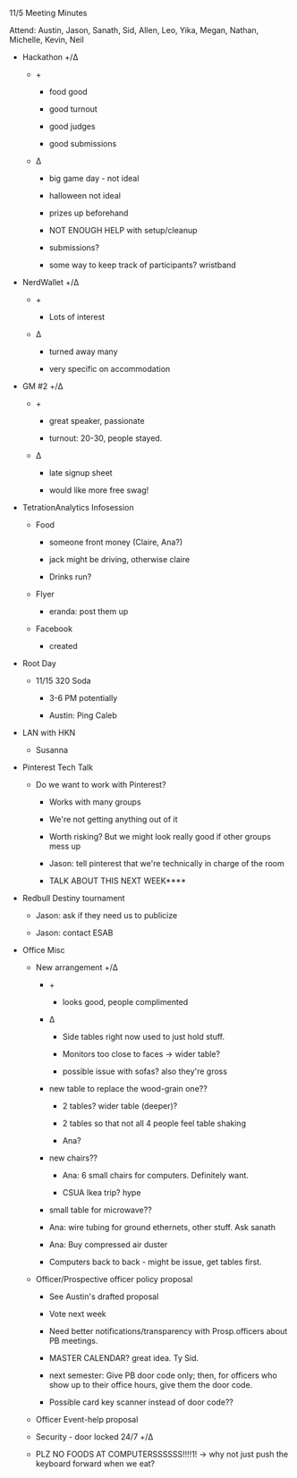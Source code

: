 11/5 Meeting Minutes

Attend: Austin, Jason, Sanath, Sid, Allen, Leo, Yika, Megan, Nathan,
Michelle, Kevin, Neil

-   Hackathon +/Δ

    -   \+

        -   food good

        -   good turnout

        -   good judges

        -   good submissions

    -   Δ

        -   big game day - not ideal

        -   halloween not ideal

        -   prizes up beforehand

        -   NOT ENOUGH HELP with setup/cleanup

        -   submissions?

        -   some way to keep track of participants? wristband

-   NerdWallet +/Δ

    -   \+

        -   Lots of interest

    -   Δ

        -   turned away many

        -   very specific on accommodation

-   GM \#2 +/Δ

    -   \+

        -   great speaker, passionate

        -   turnout: 20-30, people stayed.

    -   Δ

        -   late signup sheet

        -   would like more free swag!

-   TetrationAnalytics Infosession

    -   Food

        -   someone front money (Claire, Ana?)

        -   jack might be driving, otherwise claire

        -   Drinks run?

    -   Flyer

        -   eranda: post them up

    -   Facebook

        -   created

-   Root Day

    -   11/15 320 Soda

        -   3-6 PM potentially

        -   Austin: Ping Caleb

-   LAN with HKN

    -   Susanna

-   Pinterest Tech Talk

    -   Do we want to work with Pinterest?

        -   Works with many groups

        -   We're not getting anything out of it

        -   Worth risking? But we might look really good if other groups
            mess up

        -   Jason: tell pinterest that we're technically in charge of
            the room

        -   TALK ABOUT THIS NEXT WEEK\*\*\*\*

-   Redbull Destiny tournament

    -   Jason: ask if they need us to publicize

    -   Jason: contact ESAB

-   Office Misc

    -   New arrangement +/Δ

        -   \+

            -   looks good, people complimented

        -   Δ

            -   Side tables right now used to just hold stuff.

            -   Monitors too close to faces -\> wider table?

            -   possible issue with sofas? also they're gross

        -   new table to replace the wood-grain one??

            -   2 tables? wider table (deeper)?

            -   2 tables so that not all 4 people feel table shaking

            -   Ana?

        -   new chairs??

            -   Ana: 6 small chairs for computers. Definitely want.

            -   CSUA Ikea trip? hype

        -   small table for microwave??

        -   Ana: wire tubing for ground ethernets, other stuff. Ask
            sanath

        -   Ana: Buy compressed air duster

        -   Computers back to back - might be issue, get tables first.

    -   Officer/Prospective officer policy proposal

        -   See Austin's drafted proposal

        -   Vote next week

        -   Need better notifications/transparency with Prosp.officers
            about PB meetings.

        -   MASTER CALENDAR? great idea. Ty Sid.

        -   next semester: Give PB door code only; then, for officers
            who show up to their office hours, give them the door code.

        -   Possible card key scanner instead of door code??

    -   Officer Event-help proposal

    -   Security - door locked 24/7 +/Δ

    -   PLZ NO FOODS AT COMPUTERSSSSSS!!!!1! -\> why not just push the
        keyboard forward when we eat?
